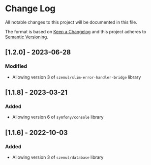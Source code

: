 # Change Log

All notable changes to this project will be documented in this file.

The format is based on [Keep a Changelog](http://keepachangelog.com/)
and this project adheres to [Semantic Versioning](http://semver.org/).


## [1.2.0] - 2023-06-28

### Modified

- Allowing version 3 of `szemul/slim-error-handler-bridge` library

## [1.1.8] - 2023-03-21

### Added

- Allowing version 6 of `symfony/console` library

## [1.1.6] - 2022-10-03

### Added

- Allowing version 3 of `szemul/database` library
